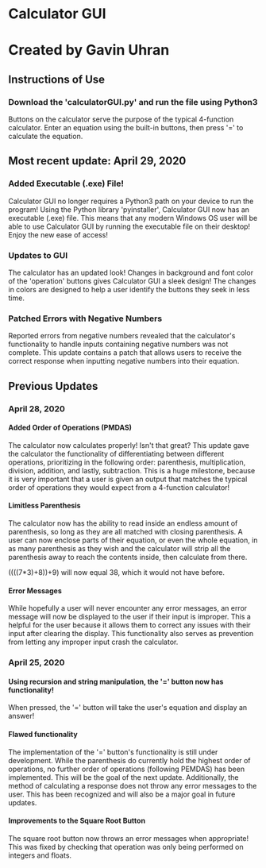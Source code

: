 # Calculator GUI
# Created by Gavin Uhran

## Instructions of Use
### Download the 'calculatorGUI.py' and run the file using Python3
Buttons on the calculator serve the purpose of the typical 4-function calculator. Enter an equation using the built-in buttons, then press '=' to calculate the equation. 

## Most recent update: April 29, 2020
### Added Executable (.exe) File!
Calculator GUI no longer requires a Python3 path on your device to run the program! Using the Python library 'pyinstaller', Calculator GUI now has an executable (.exe) file. This means that any modern Windows OS user will be able to use Calculator GUI by running the executable file on their desktop! Enjoy the new ease of access!

### Updates to GUI
The calculator has an updated look! Changes in background and font color of the 'operation' buttons gives Calculator GUI a sleek design! The changes in colors are designed to help a user identify the buttons they seek in less time.

### Patched Errors with Negative Numbers
Reported errors from negative numbers revealed that the calculator's functionality to handle inputs containing negative numbers was not complete. This update contains a patch that allows users to receive the correct response when inputting negative numbers into their equation.

## Previous Updates
### April 28, 2020
#### Added Order of Operations (PMDAS)
The calculator now calculates properly! Isn't that great? This update gave the calculator the functionality of differentiating between different operations, prioritizing in the following order: parenthesis, multiplication, division, addition, and lastly, subtraction. This is a huge milestone, because it is very important that a user is given an output that matches the typical order of operations they would expect from a 4-function calculator!

#### Limitless Parenthesis
The calculator now has the ability to read inside an endless amount of parenthesis, so long as they are all matched with closing parenthesis. A user can now enclose parts of their equation, or even the whole equation, in as many parenthesis as they wish and the calculator will strip all the parenthesis away to reach the contents inside, then calculate from there. 

((((7*3)+8))+9) will now equal 38, which it would not have before.

#### Error Messages
While hopefully a user will never encounter any error messages, an error message will now be displayed to the user if their input is improper. This a helpful for the user because it allows them to correct any issues with their input after clearing the display. This functionality also serves as prevention from letting any improper input crash the calculator.

### April 25, 2020
#### Using recursion and string manipulation, the '=' button now has functionality!
When pressed, the '=' button will take the user's equation and display an answer!

#### Flawed functionality
The implementation of the '=' button's functionality is still under development. While the parenthesis do currently hold the highest order of operations, no further order of operations (following PEMDAS) has been implemented. This will be the goal of the next update. Additionally, the method of calculating a response does not throw any error messages to the user. This has been recognized and will also be a major goal in future updates.

#### Improvements to the Square Root Button
The square root button now throws an error messages when appropriate! This was fixed by checking that operation was only being performed on integers and floats.
